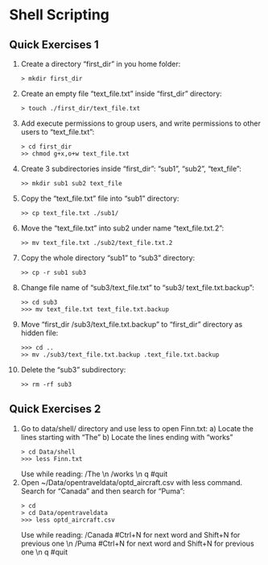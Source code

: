 # Shell Scripting 

## Quick Exercises 1

1. Create a directory “first_dir” in you home folder:
    ```
    > mkdir first_dir
    ```
2. Create an empty file “text_file.txt” inside “first_dir” directory:
    ```
    > touch ./first_dir/text_file.txt
    ```
3. Add execute permissions to group users, and write permissions to other users to “text_file.txt”:
    ```
    > cd first_dir
    >> chmod g+x,o+w text_file.txt
    ```
4. Create 3 subdirectories inside “first_dir”: “sub1”, “sub2”, “text_file”:
    ```
    >> mkdir sub1 sub2 text_file
    ```
5. Copy the “text_file.txt” file into “sub1” directory:
    ```
    >> cp text_file.txt ./sub1/
    ```
6. Move the “text_file.txt” into sub2 under name “text_file.txt.2”:
    ```
    >> mv text_file.txt ./sub2/text_file.txt.2
    ```
7.  Copy the whole directory “sub1” to “sub3” directory:
    ```
    >> cp -r sub1 sub3
    ```
8.  Change file name of “sub3/text_file.txt” to “sub3/        text_file.txt.backup”:
    ```
    >> cd sub3
    >>> mv text_file.txt text_file.txt.backup
    ```
9.  Move “first_dir /sub3/text_file.txt.backup” to “first_dir” directory as hidden file:
    ```
    >>> cd ..
    >> mv ./sub3/text_file.txt.backup .text_file.txt.backup
    ```
10. Delete the “sub3” subdirectory:
    ```
    >> rm -rf sub3
    ```

## Quick Exercises 2

1.  Go to data/shell/ directory and use less to open Finn.txt:
    a) Locate the lines starting with “The”
    b) Locate the lines ending with “works”
    ```
    > cd Data/shell
    >>> less Finn.txt
    ```
    Use while reading:
    /The \n
    /works \n
    q       #quit
2.  Open ~/Data/opentraveldata/optd_aircraft.csv with less command. Search for “Canada” and then search for “Puma”:
    ```
    > cd
    > cd Data/opentraveldata
    >>> less optd_aircraft.csv
    ```
    Use while reading:
    /Canada #Ctrl+N for next word and Shift+N for previous one \n
    /Puma   #Ctrl+N for next word and Shift+N for previous one \n
    q       #quit



